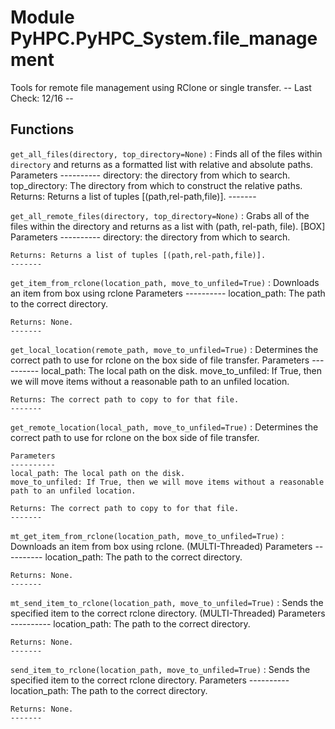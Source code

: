 Module PyHPC.PyHPC_System.file_management
=========================================
Tools for remote file management using RClone or single transfer.
-- Last Check: 12/16 --

Functions
---------

    
`get_all_files(directory, top_directory=None)`
:   Finds all of the files within ``directory`` and returns as a formatted list with relative and absolute paths.
    Parameters
    ----------
    directory: the directory from which to search.
    top_directory: The directory from which to construct the relative paths.
    Returns: Returns a list of tuples [(path,rel-path,file)].
    -------

    
`get_all_remote_files(directory, top_directory=None)`
:   Grabs all of the files within the directory and returns as a list with (path, rel-path, file). [BOX]
    Parameters
    ----------
    directory: the directory from which to search.
    
    Returns: Returns a list of tuples [(path,rel-path,file)].
    -------

    
`get_item_from_rclone(location_path, move_to_unfiled=True)`
:   Downloads an item from box using rclone
    Parameters
    ----------
    location_path: The path to the correct directory.
    
    Returns: None.
    -------

    
`get_local_location(remote_path, move_to_unfiled=True)`
:   Determines the correct path to use for rclone on the box side of file transfer.
    Parameters
    ----------
    local_path: The local path on the disk.
    move_to_unfiled: If True, then we will move items without a reasonable path to an unfiled location.
    
    Returns: The correct path to copy to for that file.
    -------

    
`get_remote_location(local_path, move_to_unfiled=True)`
:   Determines the correct path to use for rclone on the box side of file transfer.
    
    Parameters
    ----------
    local_path: The local path on the disk.
    move_to_unfiled: If True, then we will move items without a reasonable path to an unfiled location.
    
    Returns: The correct path to copy to for that file.
    -------

    
`mt_get_item_from_rclone(location_path, move_to_unfiled=True)`
:   Downloads an item from box using rclone. (MULTI-Threaded)
    Parameters
    ----------
    location_path: The path to the correct directory.
    
    Returns: None.
    -------

    
`mt_send_item_to_rclone(location_path, move_to_unfiled=True)`
:   Sends the specified item to the correct rclone directory. (MULTI-Threaded)
    Parameters
    ----------
    location_path: The path to the correct directory.
    
    Returns: None.
    -------

    
`send_item_to_rclone(location_path, move_to_unfiled=True)`
:   Sends the specified item to the correct rclone directory.
    Parameters
    ----------
    location_path: The path to the correct directory.
    
    Returns: None.
    -------
